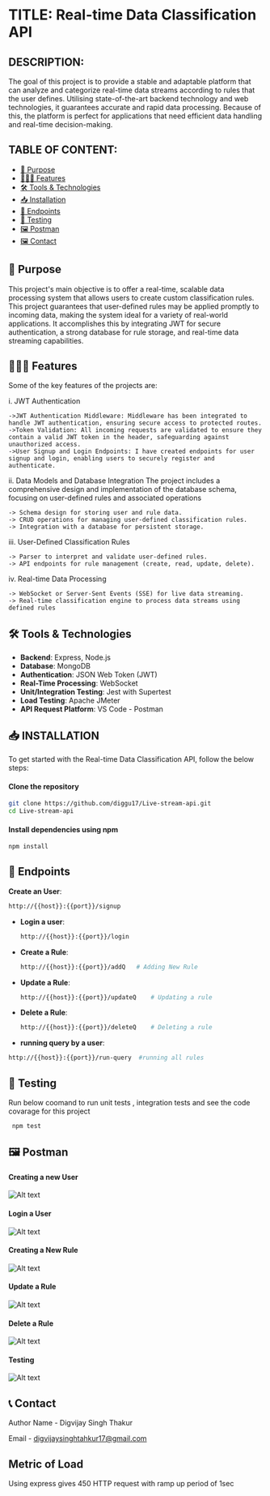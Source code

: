 # TITLE: Real-time Data Classification API

## DESCRIPTION: 
The goal of this project is to provide a stable and adaptable platform that can analyze and categorize real-time data streams according to rules that the user defines. Utilising state-of-the-art backend technology and web technologies, it guarantees accurate and rapid data processing. Because of this, the platform is perfect for applications that need efficient data handling and real-time decision-making.

## TABLE OF CONTENT:
- [🎯 Purpose](#-purpose)
- [👩🏻‍💻 Features](#-features)
- [🛠️ Tools & Technologies](#-tools)
- [📥 Installation](#-installation)
- [📧 Endpoints](#-endpoints)
- [🧪 Testing](#-testing)
- [🖼️ Postman](#-images)
- [🖼️ Contact](#-contact)

## 🎯 Purpose
This project's main objective is to offer a real-time, scalable data processing system that allows users to create custom classification rules. This project guarantees that user-defined rules may be applied promptly to incoming data, making the system ideal for a variety of real-world applications. It accomplishes this by integrating JWT for secure authentication, a strong database for rule storage, and real-time data streaming capabilities.


## 👩🏻‍💻 Features
Some of the key features of the projects are:

i. JWT Authentication

    ->JWT Authentication Middleware: Middleware has been integrated to handle JWT authentication, ensuring secure access to protected routes.
    ->Token Validation: All incoming requests are validated to ensure they contain a valid JWT token in the header, safeguarding against unauthorized access.
    ->User Signup and Login Endpoints: I have created endpoints for user signup and login, enabling users to securely register and authenticate.

ii. Data Models and Database Integration
    The project includes a comprehensive design and implementation of the database schema, focusing on user-defined rules and associated operations

    -> Schema design for storing user and rule data.
    -> CRUD operations for managing user-defined classification rules.
    -> Integration with a database for persistent storage.

iii. User-Defined Classification Rules

    -> Parser to interpret and validate user-defined rules.
    -> API endpoints for rule management (create, read, update, delete).

iv. Real-time Data Processing    

    -> WebSocket or Server-Sent Events (SSE) for live data streaming.
    -> Real-time classification engine to process data streams using defined rules

## 🛠️ Tools & Technologies
- **Backend**: Express, Node.js
- **Database**: MongoDB
- **Authentication**: JSON Web Token (JWT)
- **Real-Time Processing**: WebSocket
- **Unit/Integration Testing**: Jest with Supertest
- **Load Testing**: Apache JMeter
- **API Request Platform**: VS Code - Postman

## 📥 INSTALLATION
To get started with the Real-time Data Classification API, follow the below steps:
#### Clone the repository
```bash
git clone https://github.com/diggu17/Live-stream-api.git
cd Live-stream-api
```
#### Install dependencies using npm
```bash
npm install
```


## 📧 Endpoints

**Create an User**:
  ```bash
  http://{{host}}:{{port}}/signup
  ```
- **Login a user**:
  ```bash
  http://{{host}}:{{port}}/login
  ```
- **Create a Rule**:
  ```bash
  http://{{host}}:{{port}}/addQ   # Adding New Rule
  ````
- **Update a Rule**:
  ```bash
  http://{{host}}:{{port}}/updateQ    # Updating a rule 
  ```
- **Delete a Rule**:
  ```bash
  http://{{host}}:{{port}}/deleteQ    # Deleting a rule
  ```
 - **running query by a user**:
  ```bash
  http://{{host}}:{{port}}/run-query  #running all rules 
  ```

## 🧪 Testing
Run below coomand to run unit tests , integration tests and see the code covarage for this project
 ```bash
  npm test
 ```

## 🖼️ Postman 
#### Creating a new User
![Alt text](images/signup.png)
#### Login a User
![Alt text](images/login.png)
#### Creating a New Rule
![Alt text](images/Addingrule.png)
#### Update a Rule
![Alt text](images/Updatingrule.png)
#### Delete a Rule
![Alt text](images/deletingquery.png)
#### Testing
![Alt text](images/Testing.png)


## 📞 Contact

Author Name - Digvijay Singh Thakur

Email - digvijaysinghtahkur17@gmail.com


## Metric of Load
Using express gives 450 HTTP request with ramp up period of 1sec 

 
